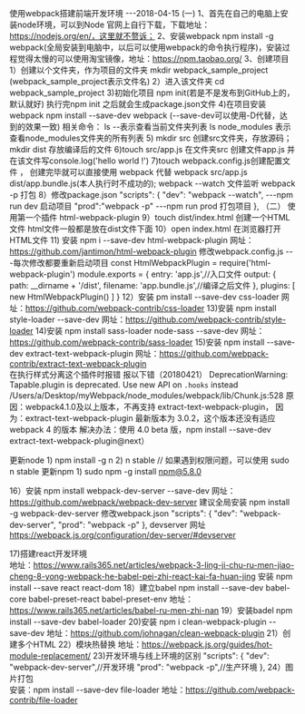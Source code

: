 使用webpack搭建前端开发环境
---2018-04-15
(一)
1、首先在自己的电脑上安装node环境，可以到Node 官网上自行下载，下载地址：https://nodejs.org/en/，这里就不赘诉；
2、安装webpack  npm install -g webpack(全局安装到电脑中，以后可以使用webpack的命令执行程序)，安装过程觉得太慢的可以使用淘宝镜像，地址：https://npm.taobao.org/
3、创建项目
1）创建以个文件夹，作为项目的文件夹  mkdir webpack_sample_project (webpack_sample_project表示文件名)
2）进入该文件夹 cd webpack_sample_project
3)初始化项目 npm init(若是不是发布到GitHub上的，默认就好) 执行完npm init 之后就会生成package.json文件
4)在项目安装webpack npm install --save-dev webpack (--save-dev可以使用-D代替，达到的效果一致)
 相关命令： ls --表示查看当前文件夹列表  ls node_modules 表示查看node_modules文件夹的所有列表
 5) mkdir src 创建src文件夹，存放源码；mkdir dist 存放编译后的文件
 6)touch src/app.js 在文件夹src 创建文件app.js 并在该文件写console.log('hello world !')
 7)touch webpack.config.js创建配置文件 ，
 创建完毕就可以直接使用 webpack 代替 webpack src/app.js dist/app.bundle.js(本人执行时不成功的);
 webpack --watch 文件监听  webpack -p 打包
 8）修改package.json 
    "scripts": {
        "dev": "webpack --watch", ---npm run dev 启动项目
        "prod":"webpack -p"       ---npm run prod  打包项目
    },
（二）
使用第一个插件 html-webpack-plugin 
9）touch dist/index.html  创建一个HTML文件  html文件一般都是放在dist文件下面
10）open index.html   在浏览器打开HTML文件
11) 安装 npm i --save-dev html-webpack-plugin  网址：https://github.com/jantimon/html-webpack-plugin
    修改webpack.config.js ---每次修改都要重新启动项目
    const HtmlWebpackPlugin = require('html-webpack-plugin')
    module.exports = {
    entry: 'app.js',//入口文件
    output: {
        path: __dirname + '/dist',
        filename: 'app.bundle.js',//编译之后文件
    },
    plugins: [
        new HtmlWebpackPlugin()
    ]
    }
12）安装 pm install --save-dev css-loader  网址：https://github.com/webpack-contrib/css-loader
13)安装  npm install style-loader --save-dev  网址：https://github.com/webpack-contrib/style-loader
14)安装 npm install sass-loader node-sass --save-dev 网址：https://github.com/webpack-contrib/sass-loader
15)安装 npm install --save-dev extract-text-webpack-plugin 网址：https://github.com/webpack-contrib/extract-text-webpack-plugin  
在执行样式分离这个插件时报错 报以下错（20180421）
DeprecationWarning: Tapable.plugin is deprecated. Use new API on `.hooks` instead
/Users/a/Desktop/myWebpack/node_modules/webpack/lib/Chunk.js:528
原因：webpack4.1.0及以上版本，不再支持 extract-text-webpack-plugin，
因为：extract-text-webpack-plugin 最新版本为 3.0.2，这个版本还没有适应 webpack 4 的版本
解决办法：使用 4.0 beta 版，npm install --save-dev extract-text-webpack-plugin@next）


更新node  1) npm install -g n
         2) n stable  // 如果遇到权限问题，可以使用 sudo n stable
更新npm  1)  sudo npm -g install npm@5.8.0          

16）安装 npm install webpack-dev-server --save-dev  网址：https://github.com/webpack/webpack-dev-server
建议全局安装 npm install -g webpack-dev-server 
修改webpack.json
  "scripts": {
    "dev": "webpack-dev-server",
    "prod": "webpack -p"
  },
devserver 网址 https://webpack.js.org/configuration/dev-server/#devserver

17)搭建react开发环境  
地址：https://www.rails365.net/articles/webpack-3-ling-ji-chu-ru-men-jiao-cheng-8-yong-webpack-he-babel-pei-zhi-react-kai-fa-huan-jing
安装 npm install --save react react-dom
18）建立babel
 npm install --save-dev babel-core babel-preset-react babel-preset-env
地址：https://www.rails365.net/articles/babel-ru-men-zhi-nan
19）安装badel npm install --save-dev babel-loader
20)安装 npm i clean-webpack-plugin --save-dev 地址：https://github.com/johnagan/clean-webpack-plugin
21）创建多个HTML
22）模块热替换   地址：https://webpack.js.org/guides/hot-module-replacement/
23)开发环境与线上环境的区别
"scripts": {
    "dev": "webpack-dev-server",//开发环境
    "prod": "webpack -p",//生产环境
  },
  24）图片打包  
  安装：npm install --save-dev file-loader   地址：https://github.com/webpack-contrib/file-loader